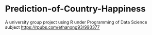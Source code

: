 # Prediction-of-Country-Happiness

A university group project using R under Programming of Data Science subject
https://rpubs.com/ethanong93/993377
